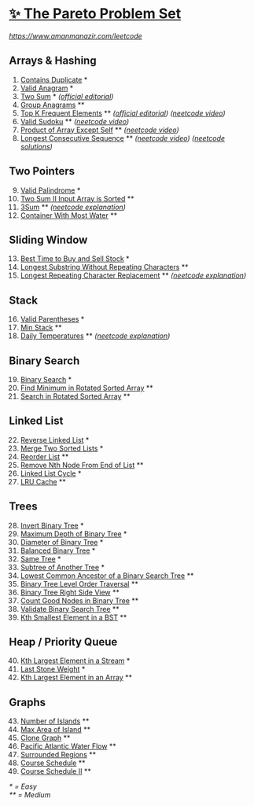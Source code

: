 [✨ The Pareto Problem Set](https://leetcode.com/problem-list/2yvx2ha6/)
===========================

_<https://www.amanmanazir.com/leetcode>_


Arrays & Hashing
----------------

01. [Contains Duplicate](https://leetcode.com/problems/contains-duplicate/description/?envType=problem-list-v2&envId=2yvx2ha6) *
02. [Valid Anagram](https://leetcode.com/problems/valid-anagram/description/?envType=problem-list-v2&envId=2yvx2ha6) *
03. [Two Sum](https://leetcode.com/problems/two-sum/description/?envType=problem-list-v2&envId=2yvx2ha6) * _([official editorial](https://leetcode.com/problems/two-sum/editorial/))_
04. [Group Anagrams](https://leetcode.com/problems/group-anagrams/description/?envType=problem-list-v2&envId=2yvx2ha6) **
05. [Top K Frequent Elements](https://leetcode.com/problems/top-k-frequent-elements/description/?envType=problem-list-v2&envId=2yvx2ha6) ** _([official editorial](https://leetcode.com/problems/top-k-frequent-elements/editorial/#solution-article)) ([neetcode video](https://youtu.be/YPTqKIgVk-k))_
06. [Valid Sudoku](https://leetcode.com/problems/valid-sudoku/description/?envType=problem-list-v2&envId=2yvx2ha6) ** _([neetcode video](https://youtu.be/TjFXEUCMqI8))_
07. [Product of Array Except Self](https://leetcode.com/problems/product-of-array-except-self/description/?envType=problem-list-v2&envId=2yvx2ha6) ** _([neetcode video](https://youtu.be/bNvIQI2wAjk))_
08. [Longest Consecutive Sequence](https://leetcode.com/problems/longest-consecutive-sequence/description/?envType=problem-list-v2&envId=2yvx2ha6) ** _([neetcode video](https://youtu.be/P6RZZMu_maU)) ([neetcode solutions](https://neetcode.io/solutions/longest-consecutive-sequence))_


Two Pointers
------------

09. [Valid Palindrome](https://leetcode.com/problems/valid-palindrome/description/?envType=problem-list-v2&envId=2yvx2ha6) *
10. [Two Sum II Input Array is Sorted](https://leetcode.com/problems/two-sum-ii-input-array-is-sorted/description/?envType=problem-list-v2&envId=2yvx2ha6) **
11. [3Sum](https://leetcode.com/problems/3sum/description/?envType=problem-list-v2&envId=2yvx2ha6) ** _([neetcode explanation](https://neetcode.io/solutions/3sum))_
12. [Container With Most Water](https://leetcode.com/problems/container-with-most-water/description/?envType=problem-list-v2&envId=2yvx2ha6) **


Sliding Window
--------------

13. [Best Time to Buy and Sell Stock](https://leetcode.com/problems/best-time-to-buy-and-sell-stock/description/?envType=problem-list-v2&envId=2yvx2ha6) *
14. [Longest Substring Without Repeating Characters](https://leetcode.com/problems/longest-substring-without-repeating-characters/description/?envType=problem-list-v2&envId=2yvx2ha6) **
15. [Longest Repeating Character Replacement](https://leetcode.com/problems/longest-repeating-character-replacement/description/?envType=problem-list-v2&envId=2yvx2ha6) ** _([neetcode explanation](https://neetcode.io/solutions/longest-repeating-character-replacement))_


Stack
-----

16. [Valid Parentheses](https://leetcode.com/problems/valid-parentheses/description/?envType=problem-list-v2&envId=2yvx2ha6) *
17. [Min Stack](https://leetcode.com/problems/min-stack/description/?envType=problem-list-v2&envId=2yvx2ha6) **
18. [Daily Temperatures](https://leetcode.com/problems/daily-temperatures/description/?envType=problem-list-v2&envId=2yvx2ha6) ** _([neetcode explanation](https://neetcode.io/solutions/daily-temperatures))_


Binary Search
-------------

19. [Binary Search](https://leetcode.com/problems/binary-search/description/?envType=problem-list-v2&envId=2yvx2ha6) *
20. [Find Minimum in Rotated Sorted Array](https://leetcode.com/problems/find-minimum-in-rotated-sorted-array/description/?envType=problem-list-v2&envId=2yvx2ha6) **
21. [Search in Rotated Sorted Array](https://leetcode.com/problems/search-in-rotated-sorted-array/description/?envType=problem-list-v2&envId=2yvx2ha6) **


Linked List
-----------

22. [Reverse Linked List](https://leetcode.com/problems/reverse-linked-list/description/?envType=problem-list-v2&envId=2yvx2ha6) *
23. [Merge Two Sorted Lists](https://leetcode.com/problems/merge-two-sorted-lists/description/?envType=problem-list-v2&envId=2yvx2ha6) *
24. [Reorder List](https://leetcode.com/problems/reorder-list/description/?envType=problem-list-v2&envId=2yvx2ha6) **
25. [Remove Nth Node From End of List](https://leetcode.com/problems/remove-nth-node-from-end-of-list/description/?envType=problem-list-v2&envId=2yvx2ha6) **
26. [Linked List Cycle](https://leetcode.com/problems/linked-list-cycle/description/?envType=problem-list-v2&envId=2yvx2ha6) *
27. [LRU Cache](https://leetcode.com/problems/lru-cache/description/?envType=problem-list-v2&envId=2yvx2ha6) **


Trees
-----

28. [Invert Binary Tree](https://leetcode.com/problems/invert-binary-tree/description/?envType=problem-list-v2&envId=2yvx2ha6) *
29. [Maximum Depth of Binary Tree](https://leetcode.com/problems/maximum-depth-of-binary-tree/description/?envType=problem-list-v2&envId=2yvx2ha6) *
30. [Diameter of Binary Tree](https://leetcode.com/problems/diameter-of-binary-tree/description/?envType=problem-list-v2&envId=2yvx2ha6) *
31. [Balanced Binary Tree](https://leetcode.com/problems/balanced-binary-tree/description/?envType=problem-list-v2&envId=2yvx2ha6) *
32. [Same Tree](https://leetcode.com/problems/same-tree/description/?envType=problem-list-v2&envId=2yvx2ha6) *
33. [Subtree of Another Tree](https://leetcode.com/problems/subtree-of-another-tree/description/?envType=problem-list-v2&envId=2yvx2ha6) *
34. [Lowest Common Ancestor of a Binary Search Tree](https://leetcode.com/problems/lowest-common-ancestor-of-a-binary-search-tree/description/?envType=problem-list-v2&envId=2yvx2ha6) **
35. [Binary Tree Level Order Traversal](https://leetcode.com/problems/binary-tree-level-order-traversal/description/?envType=problem-list-v2&envId=2yvx2ha6) **
36. [Binary Tree Right Side View](https://leetcode.com/problems/binary-tree-right-side-view/description/?envType=problem-list-v2&envId=2yvx2ha6) **
37. [Count Good Nodes in Binary Tree](https://leetcode.com/problems/count-good-nodes-in-binary-tree/description/?envType=problem-list-v2&envId=2yvx2ha6) **
38. [Validate Binary Search Tree](https://leetcode.com/problems/validate-binary-search-tree/description/?envType=problem-list-v2&envId=2yvx2ha6) **
39. [Kth Smallest Element in a BST](https://leetcode.com/problems/kth-smallest-element-in-a-bst/description/?envType=problem-list-v2&envId=2yvx2ha6) **


Heap / Priority Queue
---------------------

40. [Kth Largest Element in a Stream](https://leetcode.com/problems/kth-largest-element-in-a-stream/description/?envType=problem-list-v2&envId=2yvx2ha6) *
41. [Last Stone Weight](https://leetcode.com/problems/last-stone-weight/description/?envType=problem-list-v2&envId=2yvx2ha6) *
42. [Kth Largest Element in an Array](https://leetcode.com/problems/kth-largest-element-in-an-array/description/?envType=problem-list-v2&envId=2yvx2ha6) **


Graphs
------

43. [Number of Islands](https://leetcode.com/problems/number-of-islands/description/?envType=problem-list-v2&envId=2yvx2ha6) **
44. [Max Area of Island](https://leetcode.com/problems/max-area-of-island/description/?envType=problem-list-v2&envId=2yvx2ha6) **
45. [Clone Graph](https://leetcode.com/problems/clone-graph/description/?envType=problem-list-v2&envId=2yvx2ha6) **
46. [Pacific Atlantic Water Flow](https://leetcode.com/problems/pacific-atlantic-water-flow/description/?envType=problem-list-v2&envId=2yvx2ha6) **
47. [Surrounded Regions](https://leetcode.com/problems/surrounded-regions/description/?envType=problem-list-v2&envId=2yvx2ha6) **
48. [Course Schedule](https://leetcode.com/problems/course-schedule/description/?envType=problem-list-v2&envId=2yvx2ha6) **
49. [Course Schedule II](https://leetcode.com/problems/course-schedule-ii/description/?envType=problem-list-v2&envId=2yvx2ha6) **

_*  = Easy_  
_** = Medium_  
